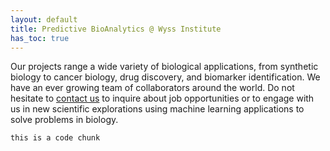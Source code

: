 ```yaml
---
layout: default
title: Predictive BioAnalytics @ Wyss Institute
has_toc: true
---
```


Our projects range a wide variety of biological applications, from synthetic biology to cancer biology, drug discovery, and biomarker identification. We have an ever growing team of collaborators around the world. Do not hesitate to [contact us](mailto:diogo.camacho@wyss.harvard.edu) to inquire about job opportunities or to engage with us in new scientific explorations using machine learning applications to solve problems in biology.

```
this is a code chunk
```